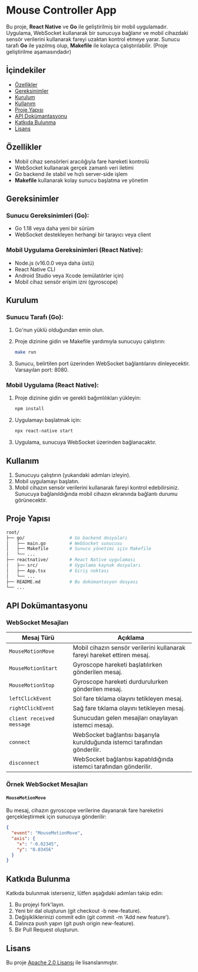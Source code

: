 # Mouse Controller App

Bu proje, **React Native** ve **Go** ile geliştirilmiş bir mobil uygulamadır. Uygulama, WebSocket kullanarak bir sunucuya bağlanır ve mobil cihazdaki sensör verilerini kullanarak fareyi uzaktan kontrol etmeye yarar. Sunucu tarafı **Go** ile yazılmış olup, **Makefile** ile kolayca çalıştırılabilir. (Proje geliştirilme aşamasındadır)

## İçindekiler

- [Özellikler](#özellikler)
- [Gereksinimler](#gereksinimler)
- [Kurulum](#kurulum)
- [Kullanım](#kullanım)
- [Proje Yapısı](#proje-yapısı)
- [API Dokümantasyonu](#api-dokümantasyonu)
- [Katkıda Bulunma](#katkıda-bulunma)
- [Lisans](#lisans)

## Özellikler

- Mobil cihaz sensörleri aracılığıyla fare hareketi kontrolü
- WebSocket kullanarak gerçek zamanlı veri iletimi
- Go backend ile stabil ve hızlı server-side işlem
- **Makefile** kullanarak kolay sunucu başlatma ve yönetim

## Gereksinimler

### Sunucu Gereksinimleri (Go):

- Go 1.18 veya daha yeni bir sürüm
- WebSocket destekleyen herhangi bir tarayıcı veya client

### Mobil Uygulama Gereksinimleri (React Native):

- Node.js (v16.0.0 veya daha üstü)
- React Native CLI
- Android Studio veya Xcode (emülatörler için)
- Mobil cihaz sensör erişim izni (gyroscope)

## Kurulum

### Sunucu Tarafı (Go):

1. Go'nun yüklü olduğundan emin olun.
2. Proje dizinine gidin ve Makefile yardımıyla sunucuyu çalıştırın:

   ```bash
   make run
   ```

3. Sunucu, belirtilen port üzerinden WebSocket bağlantılarını dinleyecektir. Varsayılan port: 8080.

### Mobil Uygulama (React Native):

1. Proje dizinine gidin ve gerekli bağımlılıkları yükleyin:

   ```bash
   npm install
   ```

2. Uygulamayı başlatmak için:

   ```bash
   npx react-native start
   ```

3. Uygulama, sunucuya WebSocket üzerinden bağlanacaktır.

## Kullanım

1. Sunucuyu çalıştırın (yukarıdaki adımları izleyin).
2. Mobil uygulamayı başlatın.
3. Mobil cihazın sensör verilerini kullanarak fareyi kontrol edebilirsiniz. Sunucuya bağlanıldığında mobil cihazın ekranında bağlantı durumu görünecektir.

## Proje Yapısı

```bash
root/
├── go/                 # Go backend dosyaları
│   ├── main.go         # WebSocket sunucusu
│   ├── Makefile        # Sunucu yönetimi için Makefile
│   └── ...
├── reactnative/        # React Native uygulaması
│   ├── src/            # Uygulama kaynak dosyaları
│   ├── App.tsx         # Giriş noktası
│   └── ...
├── README.md           # Bu dokümantasyon dosyası
└── ...
```

## API Dokümantasyonu

### WebSocket Mesajları

| Mesaj Türü                | Açıklama                                                                   |
| ------------------------- | -------------------------------------------------------------------------- |
| `MouseMotionMove`         | Mobil cihazın sensör verilerini kullanarak fareyi hareket ettiren mesaj.   |
| `MouseMotionStart`        | Gyroscope hareketi başlatılırken gönderilen mesaj.                         |
| `MouseMotionStop`         | Gyroscope hareketi durdurulurken gönderilen mesaj.                         |
| `leftClickEvent`          | Sol fare tıklama olayını tetikleyen mesaj.                                 |
| `rightClickEvent`         | Sağ fare tıklama olayını tetikleyen mesaj.                                 |
| `client received message` | Sunucudan gelen mesajları onaylayan istemci mesajı.                        |
| `connect`                 | WebSocket bağlantısı başarıyla kurulduğunda istemci tarafından gönderilir. |
| `disconnect`              | WebSocket bağlantısı kapatıldığında istemci tarafından gönderilir.         |

### Örnek WebSocket Mesajları

#### `MouseMotionMove`

Bu mesaj, cihazın gyroscope verilerine dayanarak fare hareketini gerçekleştirmek için sunucuya gönderilir:

```json
{
  "event": "MouseMotionMove",
  "axis": {
    "x": "-0.02345",
    "y": "0.03456"
  }
}
```

## Katkıda Bulunma

Katkıda bulunmak isterseniz, lütfen aşağıdaki adımları takip edin:

1. Bu projeyi fork'layın.
2. Yeni bir dal oluşturun (git checkout -b new-feature).
3. Değişikliklerinizi commit edin (git commit -m 'Add new feature').
4. Dalınıza push yapın (git push origin new-feature).
5. Bir Pull Request oluşturun.

## Lisans

Bu proje [Apache 2.0 Lisansı](https://www.apache.org/licenses/LICENSE-2.0) ile lisanslanmıştır.
